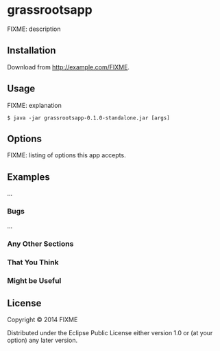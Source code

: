 # grassrootsapp

FIXME: description

## Installation

Download from http://example.com/FIXME.

## Usage

FIXME: explanation

    $ java -jar grassrootsapp-0.1.0-standalone.jar [args]

## Options

FIXME: listing of options this app accepts.

## Examples

...

### Bugs

...

### Any Other Sections
### That You Think
### Might be Useful

## License

Copyright © 2014 FIXME

Distributed under the Eclipse Public License either version 1.0 or (at
your option) any later version.
